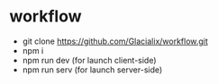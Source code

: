 # workflow

- git clone https://github.com/Glacialix/workflow.git
- npm i
- npm run dev (for launch client-side)
- npm run serv (for launch server-side)